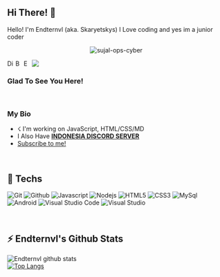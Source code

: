 ## Hi There! 👋
Hello! I'm Endternvl (aka. Skaryetskys) I Love coding and yes im a junior coder

<p align="center"> <img src="https://komarev.com/ghpvc/?username=Endternvl-ops-cyber" alt="sujal-ops-cyber" /> </p>

<img src="https://imgur.com/VCWA5ud.gif" align="middle"/>

<a href="https://dsc.gg/syt">
  <img align="left" alt="Discord Server" width="16px" src="https://cdn.jsdelivr.net/npm/simple-icons@v3/icons/discord.svg" />
</a>
 <a href="https://github.com/Endternvl">
  <img align="left" alt="Bdrxzar Github's" width="16px" src="https://cdn.jsdelivr.net/npm/simple-icons@v3/icons/github.svg" />
</a>
 <a href="https://instagram.com/myskaryt">
  <img align="left" alt="Endternvl Github's" width="16px" src="https://cdn.jsdelivr.net/npm/simple-icons@v3/icons/instagram.svg" />
</a>

<br />

### Glad To See You Here! &nbsp;

<br />

### My Bio
- ☇ I'm working on JavaScript, HTML/CSS/MD
- I Also Have [**INDONESIA DISCORD SERVER**](https://dsc.gg/syt)
- [Subscribe to me!](https://www.youtube.com/channel/UCC0EJHTO0itUgUFMT13rBbg?sub_confirmation=1)
<br />

<h2>🚀 Techs</h2>
<p>
  <img alt="Git" src="https://img.shields.io/badge/-Git-ff8438?style=flat-square&logo=git&logoColor=white" />
  <img alt="Github" src="https://img.shields.io/badge/-Github-2e2e2e?style=flat-square&logo=github&logoColor=white" />
  <img alt="Javascript" src="https://img.shields.io/badge/-JavaScript-323330?style=flat-square&logo=javascript&logoColor=white" />
  <img alt="Nodejs" src="https://img.shields.io/badge/-Nodejs-68a063?style=flat-square&logo=Node.js&logoColor=white" />
  <img alt="HTML5" src="https://img.shields.io/badge/-HTML5-E34F26?style=flat-square&logo=html5&logoColor=white" />
  <img alt="CSS3" src="https://img.shields.io/badge/-CSS3-1572B6?style=flat-square&logo=css3&logoColor=white" />
  <img alt="MySql" src="https://img.shields.io/badge/-MySQL-00756f?style=flat-square&logo=mysql&logoColor=white" />
  <img alt="Android" src="https://img.shields.io/badge/-Android-3ddc84?style=flat-square&logo=android&logoColor=white" />
  <img alt="Visual Studio Code" src="https://img.shields.io/badge/-VisualStudioCode-0078d7?style=flat-square&logo=visual-studio-code&logoColor=white" />
  <img alt="Visual Studio" src="https://img.shields.io/badge/-VisualStudio-5d2b90?style=flat-square&logo=visual-studio&logoColor=white" />
</p>
<br>
<h2>⚡ Endternvl's Github Stats</h2>

![Endternvl github stats](https://github-readme-stats.vercel.app/api?username=Endternvl&show_icons=true&theme=tokyonight)
<br />
[![Top Langs](https://github-readme-stats.vercel.app/api/top-langs/?username=Endternvl&show_icons=true&theme=tokyonight)](https://github.com/Endternvl)
